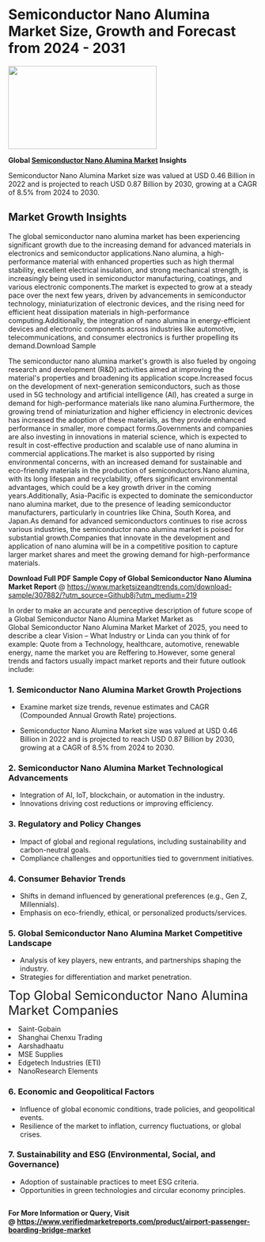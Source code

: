 <H1>Semiconductor Nano Alumina Market Size, Growth and Forecast from 2024 - 2031</H1><img class="aligncenter size-medium wp-image-584254" src="https://thirdeyenews.in/wp-content/uploads/2024/09/Global-Market-Research-300x168.jpeg" alt="" width="300" height="168" /><p><strong>Global&nbsp;<a href="https://www.marketsizeandtrends.com/download-sample/307882/?utm_source=Github8j?utm_medium=219">Semiconductor Nano Alumina Market</a> Insights</strong></p><p>Semiconductor Nano Alumina Market size was valued at USD 0.46 Billion in 2022 and is projected to reach USD 0.87 Billion by 2030, growing at a CAGR of 8.5% from 2024 to 2030.</p><p><h2>Market Growth Insights</h2> <p>The global semiconductor nano alumina market has been experiencing significant growth due to the increasing demand for advanced materials in electronics and semiconductor applications.Nano alumina, a high-performance material with enhanced properties such as high thermal stability, excellent electrical insulation, and strong mechanical strength, is increasingly being used in semiconductor manufacturing, coatings, and various electronic components.The market is expected to grow at a steady pace over the next few years, driven by advancements in semiconductor technology, miniaturization of electronic devices, and the rising need for efficient heat dissipation materials in high-performance computing.Additionally, the integration of nano alumina in energy-efficient devices and electronic components across industries like automotive, telecommunications, and consumer electronics is further propelling its demand.Download Sample </p> <p>The semiconductor nano alumina market's growth is also fueled by ongoing research and development (R&D) activities aimed at improving the material's properties and broadening its application scope.Increased focus on the development of next-generation semiconductors, such as those used in 5G technology and artificial intelligence (AI), has created a surge in demand for high-performance materials like nano alumina.Furthermore, the growing trend of miniaturization and higher efficiency in electronic devices has increased the adoption of these materials, as they provide enhanced performance in smaller, more compact forms.Governments and companies are also investing in innovations in material science, which is expected to result in cost-effective production and scalable use of nano alumina in commercial applications.The market is also supported by rising environmental concerns, with an increased demand for sustainable and eco-friendly materials in the production of semiconductors.Nano alumina, with its long lifespan and recyclability, offers significant environmental advantages, which could be a key growth driver in the coming years.Additionally, Asia-Pacific is expected to dominate the semiconductor nano alumina market, due to the presence of leading semiconductor manufacturers, particularly in countries like China, South Korea, and Japan.As demand for advanced semiconductors continues to rise across various industries, the semiconductor nano alumina market is poised for substantial growth.Companies that innovate in the development and application of nano alumina will be in a competitive position to capture larger market shares and meet the growing demand for high-performance materials.</p><p><span class=""><strong>Download Full PDF Sample Copy of Global Semiconductor Nano Alumina Market Report</strong> @ <a href="https://www.marketsizeandtrends.com/download-sample/307882/?utm_source=Github8j?utm_medium=219" target="_blank">https://www.marketsizeandtrends.com/download-sample/307882/?utm_source=Github8j?utm_medium=219</a></span></p><p>In order to make an accurate and perceptive description of future scope of a Global&nbsp;Semiconductor Nano Alumina Market Market as Global&nbsp;Semiconductor Nano Alumina Market Market of 2025, you need to describe a clear Vision &ndash; What Industry or Linda can you think of for example: Quote from a Technology, healthcare, automotive, renewable energy, name the market you are Reffering to.However, some general trends and factors usually impact market reports and their future outlook include:</p><h3>1.&nbsp;<strong>Semiconductor Nano Alumina Market Growth Projections</strong></h3><ul><li>Examine market size trends, revenue estimates and CAGR (Compounded Annual Growth Rate) projections.</li><li><p>Semiconductor Nano Alumina Market size was valued at USD 0.46 Billion in 2022 and is projected to reach USD 0.87 Billion by 2030, growing at a CAGR of 8.5% from 2024 to 2030.</p></li></ul><h3>2.&nbsp;<strong>Semiconductor Nano Alumina Market Technological Advancements</strong></h3><ul><li>Integration of AI, IoT, blockchain, or automation in the industry.</li><li>Innovations driving cost reductions or improving efficiency.</li></ul><h3>3.&nbsp;<strong>Regulatory and Policy Changes</strong></h3><ul><li>Impact of global and regional regulations, including sustainability and carbon-neutral goals.</li><li>Compliance challenges and opportunities tied to government initiatives.</li></ul><h3>4.&nbsp;<strong>Consumer Behavior Trends</strong></h3><ul><li>Shifts in demand influenced by generational preferences (e.g., Gen Z, Millennials).</li><li>Emphasis on eco-friendly, ethical, or personalized products/services.</li></ul><h3>5.&nbsp;<strong>Global Semiconductor Nano Alumina Market Competitive Landscape</strong></h3><ul><li>Analysis of key players, new entrants, and partnerships shaping the industry.</li><li>Strategies for differentiation and market penetration.</li></ul><p data-pm-slice="1 1 []"><span style="color: inherit; font-family: inherit; font-size: 25px;">Top Global Semiconductor Nano Alumina Market Companies</span></p><div class="" data-test-id=""><p><li>Saint-Gobain</li><li> Shanghai Chenxu Trading</li><li> Aarshadhaatu</li><li> MSE Supplies</li><li> Edgetech Industries (ETI)</li><li> NanoResearch Elements</li></p></div><h3>6.&nbsp;<strong>Economic and Geopolitical Factors</strong></h3><ul><li>Influence of global economic conditions, trade policies, and geopolitical events.</li><li>Resilience of the market to inflation, currency fluctuations, or global crises.</li></ul><h3>7.&nbsp;<strong>Sustainability and ESG (Environmental, Social, and Governance)</strong></h3><ul><li>Adoption of sustainable practices to meet ESG criteria.</li><li>Opportunities in green technologies and circular economy principles.</li></ul><h2><strong style="font-size: 14px;">For More Information or Query, Visit @&nbsp;</strong><a style="background-color: #ffffff; font-size: 14px;" href="https://www.marketsizeandtrends.com/report/semiconductor-nano-alumina-market/" target="_blank">https://www.verifiedmarketreports.com/product/airport-passenger-boarding-bridge-market</a></h2>